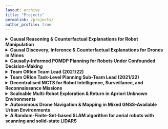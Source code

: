 ```yaml
---
layout: archive
title: "Projects"
permalink: /projects/
author_profile: true
---
```


<!-- Causal Blocks World -->
<details>
  <summary style="font-weight: bold; cursor: pointer;">Causal Reasoning & Counterfactual Explanations for Robot Manipulation</summary>
  <div id="causal-blocks-world" markdown="1">
  I am leading a eight-person collaborative research project investigating the use of probabilistic causal generative models and Bayesian causal inference, for prediction, action-selection, and counterfactual explanations for mobile robots undertaking manipulation tasks in home-care and domestic assistance applications, to increase robustness of robot task execution and increase AI/robot trust and explainability with human end-users.  
  
  We have developed a causal world model encoding robot-world-task relationships using the PyBullet physics-based simulator, the robot decision-making process, and noise and uncertainties in robot sensing and manipulation actions. We developed Bayesian prediction and probabilistic optimal action-selection methods for the robot block stacking task as an exemplar application. We have integrated the reasoning methods into a ROS-based autonomy framework targeting the Toyota Human Support Robot hardware, including an Aruco marker based 3D perception system and ROS MoveIt motion-planner and manipulation system. Our work is described further in our [IROS Causality for Robotics Workshop paper](https://arxiv.org/abs/2308.06203).  
  
  We have demonstrated block tower stability prediction and next-best action selection for autonomous robot block tower construction using robot hardware, and in the Gazebo physics-based robot simulator.  
  
  We are now extending the project to formulate the robot-world-task model as a SCM and develop post-hoc counterfactual explanation methods to explain robot behaviour and tasks outcomes in terms of robot perceptions, decisions, and actions. 
  
  These methods will be used to create a human-robot natural language explanation system for human support robots, and will be integrated with the [Ethical Black Box](https://www.robotips.co.uk/ethical-black-box) data recording system and [human-robot dialogue system](https://sites.google.com/view/icra22ws-cor-wotf/accepted-papers#h.14191a22e7c35daf_244) developed under the [RoboTIPS](https://www.robotips.co.uk/home) UK Research and Innovation EPSRC Established Career Fellowship awarded to Dr Marina Jarotka. Project Ref: [EP/S005099/1](https://gtr.ukri.org/projects?ref=EP%2FS005099%2F1).
  </div>
</details>

<!--  Causal Discovery, Inference & Counterfactual Explanations for Drones in Mines: -->
<details>
  <summary style="font-weight: bold; cursor: pointer;">Causal Discovery, Inference & Counterfactual Explanations for Drones in Mines</summary>
  <div id="drones_in_mines" markdown="1"> 
  I made scientific, technical, and project management contributions to the [Assuring the Safety of UAVs for Mine Inspection (ASUMI) collaborative research project](https://www.york.ac.uk/assuring-autonomy/demonstrators/uav-boulby-mine/), as part of the [Assuring Autonomy International Programme](https://www.york.ac.uk/assuring-autonomy), a £12m initiative funded by Lloyd’s Register Foundation and the University of York.  

  * Proposed a novel framework for probabilistic causal discovery, causal Bayesian inference & post-hoc counterfactual explanations for autonomous drones in mine surveying tasks and published an IROS 2023 Causality for Robotics [workshop paper](https://arxiv.org/abs/2308.10047).
  * Leading the creation of a collaboration between the University of Oxford and the University of York to investigate the use of temporal logics and formal probabilistic model-checking methods to bridge high-level abstract functional, safety, social, legal, and ethical constraints of autonomous systems with symbolic probabilistic causal model representations of robot-world systems and causal Bayesian inference for prediction, planning, and counterfactual explanations — in aid of codifying the assurance of autonomous AI and robot systems.
  * Led a scientific trial to perform 3D scanning and mapping of a mine tunnel segment at the Boulby underground Lab in the [ICL Boulby Mine](https://www.icl-uk.uk/), using a bespoke LIDAR-camera-IMU SLAM software and hardware system from the ORI Dynamic Robot Systems group. Successfully generated a fully registered point cloud 3D SLAM map covering over 200m of tunnel length. Undertaking work to generate a colorized point cloud, colorized mesh representation, and a high-fidelity Gazebo simulation world to be used to test and validate autonomous drone behaviors in simulation.
  * Co-organized a six-month extended hackathon. Organized project timeline, competition description, team planning documents, and presentations. Developed PX4 flight control unit and Robot Operating System (ROS) based aerial autonomy software, delivered an autonomy framework, and validated the framework in a physics-based Gazebo robot simulation mock-mine environment.
  </div>
</details>

<!-- CAR-DESPOT -->
<details>
  <summary style="font-weight: bold; cursor: pointer;">Causally-Informed POMDP Planning for Robots Under Confounded Decision-Making</summary>
  <div id="car-despot" markdown="1">
  I proposed and developed **CAR-DESPOT**, a novel structural causal model (SCM) based online POMDP robot planner that achieves better task-level planning and policy execution performance by addressing issues of confounding in the robot decision making process, using causal modelling and causal Bayesian inference to eliminate confounding errors. I also proposed a stochastic variational inference (SVI) based method to learn offline the parameterisation of the causal system transition model, used for planning, from ground truth model data. I developed both methods in the [Pyro probabilistic programming language](https://pyro.ai), built on PyTorch. I successfully validated the methods on a toy problem with an unobserved confounder: demonstrated the learned causal model is highly accurate, and the proposed planning method is more robust to confounding and produces overall higher performing policies than the baseline method.  
  
  IROS 2023 conference paper: [\[arXiv paper\]](https://arxiv.org/abs/2304.06848) [\[conference listing\]](https://events.infovaya.com/presentation?id=104849).  

  I also gave an invited talk on causality for confounded POMDP planning problems for robotics at the [IROS 2023 Causality for Robotics workshop](https://sites.google.com/view/iros23-causal-robots).
  </div>
</details>

<!-- Team ORIon Team Lead (2021/22) -->
<details>
  <summary style="font-weight: bold; cursor: pointer;">Team ORIon Team Lead (2021/22)</summary>
  <div id="orion-team-lead" markdown="1">
  Led and grew Team ORIon, the ORI’s official student robotics competition and outreach team, as Team Lead (2021/22)
  
  * Performed the Team Lead role for Team ORIon during the 2021/22 academic year.
  * Led a team of 11 PhD, masters, and undergraduate students to develop complex autonomous behaviors to enable the Toyota Human Support Robot to assist people with everyday tasks around the 
  home, including fetching household objects, putting away the groceries, and acting as a robot party host.
  * Grew the team from 4 to 11 active members in 12 months and led a team refresh following a COVID-hiatus.
  * Led the coordination of the 11-person team participation in the [RoboCup@Home 2022 international robotics competition](https://athome.robocup.org/) Domestic Standard Platform League in   Bangkok, Thailand — one of the largest annual robotics competitions — with 14 different leagues and teams from across the world.
  * Raised £33k in total funding from the Oxford Engineering Science department, Oxford colleges, industry sponsors, and private donors to permit the competition attendance of all critical team personnel.
  * Awarded a £350 St Edmund Hall Postgraduate College Grant for participation at RoboCup@Home 2023.
  * Coordinated technical and software development of autonomous behaviors by the sub-teams.
  * Organized team recruitment activities, software and hardware training sessions, and social activities.
  * Coordinated public science outreach and robot demonstrations at University of Oxford events.
  * Continuing to support the team since August 2022 by consulting the leadership team on organizational and technical matters and advocating for departmental support.

  </div>
</details>

<!-- Team ORIon Task-Level Planning Sub-Team Lead (2021/22) -->
<details>
  <summary style="font-weight: bold; cursor: pointer;">Team ORIon Task-Level Planning Sub-Team Lead (2021/22)</summary>
  <div id="orion-task-level-planning" markdown="1">
  Coordinated the design and development of high-level autonomous robot behaviours to accomplish complex domestic tasks by drawing on capabilities provided by the other sub-teams (e.g., perception, manipulation, human-robot interaction) for the [RoboCup@Home](https://athome.robocup.org) 2022 competition and various team outreach activities.  
  
  Implemented complex behaviours as finite-state machines, using the ROS SMACH state machine package, robust to robot failure modes (eg manipulation failure) and sources of environmental uncertainty (eg object placement). Conducted verification and testing in Gazebo simulation and on robot hardware. Performed verification to ensure compliance of the autonomous behaviours developed for the RoboCup 2022 competition to rulebook task specifications.
  </div>
</details>

<!-- Decentralised MCTS for Robot Intelligence, Surveillance, and Reconnaissance Missions -->
<details>
  <summary style="font-weight: bold; cursor: pointer;">Decentralised MCTS for Robot Intelligence, Surveillance, and Reconnaissance Missions</summary>
  <div id="d-mcts" markdown="1">
  Simultaneous exploration and exploitation based on mutual information and present a general solution for scout–task coordination using decentralised Monte Carlo tree search (D-MCTS). We evaluated the performance of our algorithms in a multi-drone surveillance scenario.  
  
  Collaborated with UTS academic partners to increase task performance in heterogeneous multi-robot systems using dec-MCTS. Advised on UAS software and hardware design and field deployments; ran field trials (incl. role of safety pilot); and co-authored scientific papers.  
  
  Published an ICRA 2021 [conference paper](https://ieeexplore.ieee.org/document/9560822) and [workshop paper](https://arxiv.org/abs/2106.09219) on heterogeneous multi-robot teams for multi-drone surveillance applications. Won the [Best Paper Award](https://clearpathrobotics.com/blog/2021/06/clearpath-sponsors-swarm-robotics-workshop-showcases-new-robot-at-icra-2021) at the ICRA 2021 [Robot Swarms in the Real World Workshop](https://sites.google.com/view/realworldswarms).
  </div>
</details>

<!-- Scaleable Multi-Robot Exploration & Return in Apriori Unknown Environments -->
<details>
  <summary style="font-weight: bold; cursor: pointer;">Scaleable Multi-Robot Exploration & Return in Apriori Unknown Environments</summary>
  <div id="tas-dcrc-swarming" markdown="1">
  Developed C++/ROS based decentralised multi-agent robot control software and performed robot autonomy software and aircraft companion computer hardware integration, to deliver DST Group project outcomes for the [Trusted Autonomous Systems Defence-Led Cooperative Research Centre](https://tasdcrc.com.au). Led simulation- and hardware-in-the-loop (SITL, HITL) validation and lab-based autonomous flight validation activities.
  </div>
</details>

<!-- Autonomous Drone Navigation & Mapping in Mixed GNSS-Available Urban Environments -->
<details>
  <summary style="font-weight: bold; cursor: pointer;">Autonomous Drone Navigation & Mapping in Mixed GNSS-Available Urban Environments</summary>
  <div id="mixed-gnss-nav" markdown="1">
  Developed custom ArduCopter multi-rotor flight controller firmware and C++/ROS autonomy software to enable resilient drone navigation, localisation, and mapping in mixed GNSS-available urban environments, to deliver against DST Group commitments to the [Trusted Scalable Search with Expendable Drones project](https://tasdcrc.com.au/what-we-do/#trustedsearch) within the [Trusted Autonomous Systems Defence-Led Cooperative Research Centre](https://tasdcrc.com.au). Implemented adaptive use of SLAM and GNSS pose estimates (e.g., from GPS measurements) for hybrid localisation and stable automated localisation transitions. Performed validation through simulation and robot hardware indoor/outdoor flight trials.
  </div>
</details>

<!-- A Random-Finite-Set-based SLAM algorithm for aerial robots with scanning and solid-state LIDARS -->
<details>
  <summary style="font-weight: bold; cursor: pointer;">A Random-Finite-Set-based SLAM algorithm for aerial robots with scanning and solid-state LIDARS</summary>
  <div id="rfs-slam" markdown="1">
  Led a six-person team to experimentally validate a novel particle-filter-based 2D SLAM algorithm. Generated a new dataset containing data from seven scanning and solid-state LIDARs on a hexacopter, each collected independently during autonomous laboratory flights. Evaluated the novel SLAM algorithm on two sensors from the dataset and analysed error propagation, compared performance with GMapping SLAM, published results. [\[Paper\]](https://ssl.linklings.net/conferences/acra/acra2019_proceedings/views/includes/files/pap105s1-file1.pdf)
  </div>
</details>

<!-- <details>
  <summary style="font-weight: bold; cursor: pointer;">Project Name</summary>
  <div id="unique_id2" markdown="1">
  Project Description
  </div>
</details> -->

